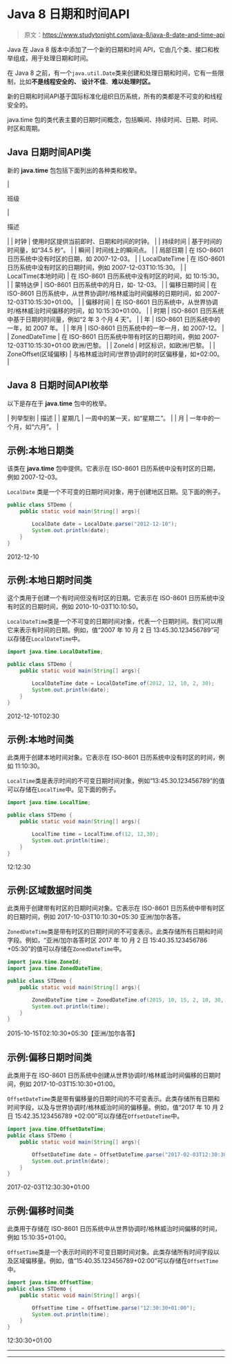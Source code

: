 # Java 8 日期和时间API

> 原文：<https://www.studytonight.com/java-8/java-8-date-and-time-api>

Java 在 Java 8 版本中添加了一个新的日期和时间 API，它由几个类、接口和枚举组成，用于处理日期和时间。

在 Java 8 之前，有一个`java.util.Date`类来创建和处理日期和时间，它有一些限制，比如**不是线程安全的、** **设计不佳**、**难以处理时区。**

新的日期和时间API基于国际标准化组织日历系统，所有的类都是不可变的和线程安全的。

java.time 包的类代表主要的日期时间概念，包括瞬间、持续时间、日期、时间、时区和周期。

## Java 日期时间API类

新的 **java.time** 包包括下面列出的各种类和枚举。

| 

班级

 | 

描述

 |
| 时钟 | 使用时区提供当前即时、日期和时间的时钟。 |
| 持续时间 | 基于时间的时间量，如“34.5 秒”。 |
| 瞬间 | 时间线上的瞬间点。 |
| 局部日期 | 在 ISO-8601 日历系统中没有时区的日期，如 2007-12-03。 |
| LocalDateTime | 在 ISO-8601 日历系统中没有时区的日期时间，例如 2007-12-03T10:15:30。 |
| LocalTime(本地时间) | 在 ISO-8601 日历系统中没有时区的时间，如 10:15:30。 |
| 蒙特达伊 | ISO-8601 日历系统中的月日，如- 12-03。 |
| 偏移日期时间 | 在 ISO-8601 日历系统中，从世界协调时/格林威治时间偏移的日期时间，如 2007-12-03T10:15:30+01:00。 |
| 偏移时间 | 在 ISO-8601 日历系统中，从世界协调时/格林威治时间偏移的时间，如 10:15:30+01:00。 |
| 时期 | ISO-8601 日历系统中基于日期的时间量，例如“2 年 3 个月 4 天”。 |
| 年 | ISO-8601 日历系统中的一年，如 2007 年。 |
| 年月 | ISO-8601 日历系统中的一年一月，如 2007-12。 |
| ZonedDateTime | 在 ISO-8601 日历系统中带有时区的日期时间，例如 2007-12-03T10:15:30+01:00 欧洲/巴黎。 |
| ZoneId | 时区标识，如欧洲/巴黎。 |
| ZoneOffset(区域偏移) | 与格林威治时间/世界协调时的时区偏移量，如+02:00。 |

## Java 8 日期时间API枚举

以下是存在于 **java.time** 包中的枚举。

| 列举型别 | 描述 |
| 星期几 | 一周中的某一天，如“星期二”。 |
| 月 | 一年中的一个月，如“六月”。 |

## 示例:本地日期类

该类在 **java.time** 包中提供。它表示在 ISO-8601 日历系统中没有时区的日期，例如 2007-12-03。

`LocalDate` 类是一个不可变的日期时间对象，用于创建地区日期。见下面的例子。

```java
public class STDemo {
	public static void main(String[] args){

		LocalDate date = LocalDate.parse("2012-12-10");
		System.out.println(date);	
	}
}
```

2012-12-10

## 示例:本地日期时间类

这个类用于创建一个有时间但没有时区的日期。它表示在 ISO-8601 日历系统中没有时区的日期时间，例如 2010-10-03T10:10:50。

`LocalDateTime`类是一个不可变的日期时间对象，代表一个日期时间。我们可以用它来表示有时间的日期。例如，值“2007 年 10 月 2 日 13:45.30.123456789”可以存储在`LocalDateTime`中。

```java
import java.time.LocalDateTime;

public class STDemo {
	public static void main(String[] args){

		LocalDateTime date = LocalDateTime.of(2012, 12, 10, 2, 30);
		System.out.println(date);	
	}
}
```

2012-12-10T02:30

## 示例:本地时间类

此类用于创建本地时间对象。它表示在 ISO-8601 日历系统中没有时区的时间，例如 11:10:30。

`LocalTime`类是表示时间的不可变日期时间对象，例如“13:45.30.123456789”的值可以存储在`LocalTime`中。见下面的例子。

```java
import java.time.LocalTime;

public class STDemo {
	public static void main(String[] args){

		LocalTime time = LocalTime.of(12, 12,30);
		System.out.println(time);	
	}
}
```

12:12:30

## 示例:区域数据时间类

此类用于创建带有时区的日期时间对象。它表示在 ISO-8601 日历系统中带有时区的日期时间，例如 2017-10-03T10:10:30+05:30 亚洲/加尔各答。

`ZonedDateTime`类是带有时区的日期时间的不可变表示。此类存储所有日期和时间字段。例如，“亚洲/加尔各答时区 2017 年 10 月 2 日 15:40.35.123456786 +05:30”的值可以存储在`ZonedDateTime`中。

```java
import java.time.ZoneId;
import java.time.ZonedDateTime;

public class STDemo {
	public static void main(String[] args){

		ZonedDateTime time = ZonedDateTime.of(2015, 10, 15, 2, 10, 30, 0, ZoneId.systemDefault());
		System.out.println(time);	
	}
}
```

2015-10-15T02:10:30+05:30【亚洲/加尔各答】

## 示例:偏移日期时间类

此类用于在 ISO-8601 日历系统中创建从世界协调时/格林威治时间偏移的日期时间，例如 2017-10-03T15:10:30+01:00。

`OffsetDateTime`类是带有偏移量的日期时间的不可变表示。此类存储所有日期和时间字段，以及与世界协调时/格林威治时间的偏移量。例如，值“2017 年 10 月 2 日 15:42.35.123456789 +02:00”可以存储在`OffsetDateTime`中。

```java
import java.time.OffsetDateTime;
public class STDemo {
	public static void main(String[] args){

	    OffsetDateTime date = OffsetDateTime.parse("2017-02-03T12:30:30+01:00");
		System.out.println(date);
	}
}
```

2017-02-03T12:30:30+01:00

## 示例:偏移时间类

此类用于存储在 ISO-8601 日历系统中从世界协调时/格林威治时间偏移的时间，例如 15:10:35+01:00。

`OffsetTime`类是一个表示时间的不可变日期时间对象。此类存储所有时间字段以及区域偏移量。例如，值“15:40.35.123456789+02:00”可以存储在`OffsetTime`中。

```java
import java.time.OffsetTime;
public class STDemo {
	public static void main(String[] args){

	    OffsetTime time = OffsetTime.parse("12:30:30+01:00");
		System.out.println(time);
	}
}
```

12:30:30+01:00

* * *

* * *